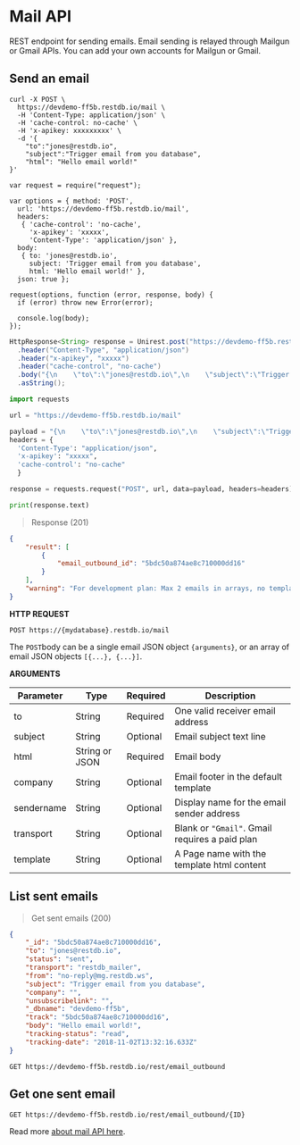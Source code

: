 # Mail API  
REST endpoint for sending emails. Email sending is relayed through Mailgun or Gmail APIs.
You can add your own accounts for Mailgun or Gmail.

## Send an email

```shell
curl -X POST \
  https://devdemo-ff5b.restdb.io/mail \
  -H 'Content-Type: application/json' \
  -H 'cache-control: no-cache' \
  -H 'x-apikey: xxxxxxxxx' \
  -d '{
    "to":"jones@restdb.io",
    "subject":"Trigger email from you database", 
    "html": "Hello email world!"
}'
```

```javascript--node
var request = require("request");

var options = { method: 'POST',
  url: 'https://devdemo-ff5b.restdb.io/mail',
  headers: 
   { 'cache-control': 'no-cache',
     'x-apikey': 'xxxxx',
     'Content-Type': 'application/json' },
  body: 
   { to: 'jones@restdb.io',
     subject: 'Trigger email from you database',
     html: 'Hello email world!' },
  json: true };

request(options, function (error, response, body) {
  if (error) throw new Error(error);

  console.log(body);
});
````

```java
HttpResponse<String> response = Unirest.post("https://devdemo-ff5b.restdb.io/mail")
  .header("Content-Type", "application/json")
  .header("x-apikey", "xxxxx")
  .header("cache-control", "no-cache")
  .body("{\n    \"to\":\"jones@restdb.io\",\n    \"subject\":\"Trigger email from you database\", \n    \"html\": \"Hello email world!\"\n}")
  .asString();
  ```

  ```python
  import requests

url = "https://devdemo-ff5b.restdb.io/mail"

payload = "{\n    \"to\":\"jones@restdb.io\",\n    \"subject\":\"Trigger email from you database\", \n    \"html\": \"Hello email world!\"\n}"
headers = {
    'Content-Type': "application/json",
    'x-apikey': "xxxxx",
    'cache-control': "no-cache"
    }

response = requests.request("POST", url, data=payload, headers=headers)

print(response.text)
```

> Response (201)

```json
{
    "result": [
        {
            "email_outbound_id": "5bdc50a874ae8c710000dd16"
        }
    ],
    "warning": "For development plan: Max 2 emails in arrays, no templates, no Gmail transport. Upgrade plan for these features."
}
```

**HTTP REQUEST**

`POST https://{mydatabase}.restdb.io/mail`

The `POST`body can be a single email JSON object `{arguments}`, or an array of email JSON objects `[{...}, {...}]`.

**ARGUMENTS**

Parameter | Type | Required | Description
--------- | ---- | -------- | -----------
to | String | Required | One valid receiver email address
subject | String | Optional | Email subject text line
html | String or JSON | Required | Email body
company | String | Optional | Email footer in the default template
sendername | String | Optional | Display name for the email sender address
transport | String | Optional | Blank or `"Gmail"`. Gmail requires a paid plan
template | String | Optional | A Page name with the template html content

## List sent emails

> Get sent emails (200)

```json
{
    "_id": "5bdc50a874ae8c710000dd16",
    "to": "jones@restdb.io",
    "status": "sent",
    "transport": "restdb_mailer",
    "from": "no-reply@mg.restdb.ws",
    "subject": "Trigger email from you database",
    "company": "",
    "unsubscribelink": "",
    "_dbname": "devdemo-ff5b",
    "track": "5bdc50a874ae8c710000dd16",
    "body": "Hello email world!",
    "tracking-status": "read",
    "tracking-date": "2018-11-02T13:32:16.633Z"
}
````

`GET https://devdemo-ff5b.restdb.io/rest/email_outbound`

## Get one sent email

`GET https://devdemo-ff5b.restdb.io/rest/email_outbound/{ID}`

Read more [about mail API here](https://restdb.io/docs/mail-api#restdb).